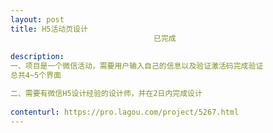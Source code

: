```yaml
---                
layout: post       
title: H5活动页设计
                                已完成
           
description: 
一、项目是一个微信活动，需要用户输入自己的信息以及验证激活码完成验证
总共4~5个界面

二、需要有微信H5设计经验的设计师，并在2日内完成设计
     
contenturl: https://pro.lagou.com/project/5267.html      
---                 
```

